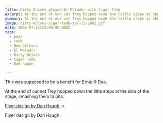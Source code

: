 ```yaml
---
title: Dirty Knives played El Matador with Sugar Tank
excerpt: At the end of our set Trey hopped down the little steps at the side of the stage, smashing them to bits.
summary: At the end of our set Trey hopped down the little steps at the side of the stage, smashing them to bits.
image: dirty-knives-sugar-tank-jul-21-2001.gif
date: 2001-07-21T22:00:00.000Z
tags:
  - post 
  - rock
  - New Orleans
  - El Matador
  - Dirty Knives
  - Sugar Tank
  - Dan haugh

---
```


This was supposed to be a benefit for Ernie K-Doe. 

At the end of our set Trey hopped down the little steps at the side of the stage, smashing them to bits.

[Flyer design by Dan Haugh.](dirty-knives-sugar-tank-jul-21-2001.gif "Flyer design by Dan Haugh.")
<<figcaption>Flyer design by Dan Haugh.</figcaption>